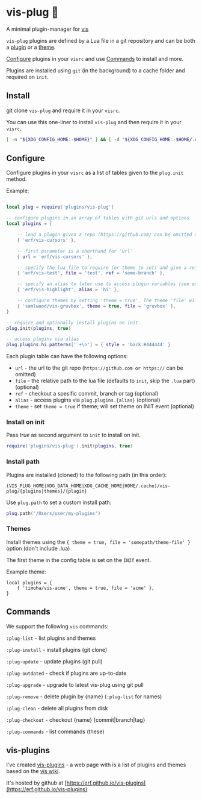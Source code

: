 # vis-plug 🍜

A minimal plugin-manager for [vis](https://github.com/martanne/vis)

`vis-plug` plugins are defined by a Lua file in a git repository and can be both a [plugin](https://github.com/martanne/vis/wiki/Plugins) or a [theme](https://github.com/martanne/vis/wiki/Themes).

[Configure](#Configure) plugins in your `visrc` and use [Commands](#Commands) to install and more.

Plugins are installed using `git` (in the background) to a cache folder and required on `init`.

## Install

git clone `vis-plug` and require it in your `visrc`.

You can use this one-liner to install `vis-plug` and then require it in your `visrc`.

```sh
[ -n "${XDG_CONFIG_HOME:-$HOME}" ] && [ -d "${XDG_CONFIG_HOME:-$HOME/.config}/vis/plugins" ] && git clone https://github.com/erf/vis-plug.git "${XDG_CONFIG_HOME:-$HOME/.config}/vis/plugins/vis-plug" || echo "Error: The plugin path could not be determined or does not exist. Ensure XDG_CONFIG_HOME or HOME is set and that the path exists."
```

## Configure

Configure plugins in your `visrc` as a list of tables given to the `plug.init` method.

Example:

```Lua

local plug = require('plugins/vis-plug')

-- configure plugins in an array of tables with git urls and options
local plugins = {

	-- load a plugin given a repo (https://github.com/ can be omitted and expects a 'init.lua' file)
	{ 'erf/vis-cursors' },

	-- first parameter is a shorthand for 'url'
	{ url = 'erf/vis-cursors' },

	-- specify the lua file to require (or theme to set) and give a ref (commit, branch, tag) to checkout
	{ 'erf/vis-test', file = 'test', ref = 'some-branch' },

	-- specify an alias to later use to access plugin variables (see example below)
	{ 'erf/vis-highlight', alias = 'hi' },

	-- configure themes by setting 'theme = true'. The theme 'file' will be set on INIT
	{ 'samlwood/vis-gruvbox', theme = true, file = 'gruvbox' },
}

-- require and optionally install plugins on init
plug.init(plugins, true)

-- access plugins via alias
plug.plugins.hi.patterns[' +\n'] = { style = 'back:#444444' }
```

Each plugin table can have the following options:

- `url` - the url to the git repo (`https://github.com or https://` can be omitted)
- `file` - the relative path to the lua file (defaults to `init`, skip the `.lua` part) (optional)
- `ref` - checkout a spesific commit, branch or tag (optional)
- `alias` - access plugins via `plug.plugins.{alias}` (optional)
- `theme` - set `theme = true` if theme; will set theme on INIT event (optional)

### Install on init

Pass _true_ as second argument to `init` to install on init.

```Lua
require('plugins/vis-plug').init(plugins, true)
```

### Install path

Plugins are installed (cloned) to the following path (in this order):

`(VIS_PLUG_HOME|XDG_DATA_HOME|XDG_CACHE_HOME|HOME/.cache)/vis-plug/{plugins|themes}/{plugin}`

Use `plug.path` to set a custom install path:

```Lua
plug.path('/Users/user/my-plugins')
```

### Themes

Install themes using the `{ theme = true, file = 'somepath/theme-file' }` option (don't include .lua)

The first theme in the config table is set on the `INIT` event.

Example theme:

```
local plugins = {
	{ 'timoha/vis-acme', theme = true, file = 'acme' },
}
```

## Commands

We support the following `vis` commands:

`:plug-list` - list plugins and themes

`:plug-install` - install plugins (git clone)

`:plug-update` - update plugins (git pull)

`:plug-outdated` - check if plugins are up-to-date

`:plug-upgrade` - upgrade to latest vis-plug using git pull

`:plug-remove` - delete plugin by {name} (`:plug-list` for names)

`:plug-clean` - delete all plugins from disk

`:plug-checkout` - checkout {name} {commit|branch|tag}

`:plug-commands` - list commands (these)

## vis-plugins

I've created [vis-plugins](https://github.com/erf/vis-plugins) - a web page with is a list of plugins and themes based on the [vis wiki](https://github.com/martanne/vis/wiki).

It's hosted by github at [https://erf.github.io/vis-plugins](https://erf.github.io/vis-plugins)
